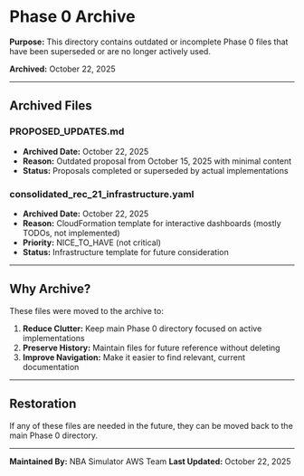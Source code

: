 # Phase 0 Archive

**Purpose:** This directory contains outdated or incomplete Phase 0 files that have been superseded or are no longer actively used.

**Archived:** October 22, 2025

---

## Archived Files

### PROPOSED_UPDATES.md
- **Archived Date:** October 22, 2025
- **Reason:** Outdated proposal from October 15, 2025 with minimal content
- **Status:** Proposals completed or superseded by actual implementations

### consolidated_rec_21_infrastructure.yaml
- **Archived Date:** October 22, 2025
- **Reason:** CloudFormation template for interactive dashboards (mostly TODOs, not implemented)
- **Priority:** NICE_TO_HAVE (not critical)
- **Status:** Infrastructure template for future consideration

---

## Why Archive?

These files were moved to the archive to:
1. **Reduce Clutter:** Keep main Phase 0 directory focused on active implementations
2. **Preserve History:** Maintain files for future reference without deleting
3. **Improve Navigation:** Make it easier to find relevant, current documentation

---

## Restoration

If any of these files are needed in the future, they can be moved back to the main Phase 0 directory.

---

**Maintained By:** NBA Simulator AWS Team
**Last Updated:** October 22, 2025

